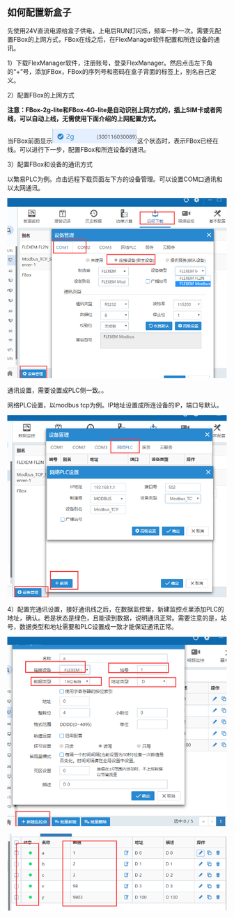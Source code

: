 ## **如何配置新盒子**  

先使用24V直流电源给盒子供电，上电后RUN灯闪烁，频率一秒一次。需要先配置FBox的上网方式，FBox在线之后，在FlexManager软件配置和所连设备的通讯。  

1）下载FlexManager软件，注册账号，登录FlexManager。然后点击左下角的“+”号，添加FBox，FBox的序列号和密码在盒子背面的标签上，别名自己定义。  

2）配置FBox的上网方式  

**注意：FBox-2g-lite和FBox-4G-lite是自动识别上网方式的，插上SIM卡或者网线，可以自动上线，无需使用下面介绍的上网配置方式。**  

当FBox前面显示![盒子在线](Images/BoxConnetion.png)这个状态时，表示FBox已经在线。可以进行下一步，配置FBox和所连设备的通讯。  

3）配置FBox和设备的通讯方式  

以繁易PLC为例。点击远程下载页面左下方的设备管理。可以设置COM口通讯和以太网通讯。  

![盒子在线](Images/ComPlc.png)  

通讯设置，需要设置成PLC侧一致。。  

网络PLC设置，以modbus tcp为例。IP地址设置成所连设备的IP，端口号默认。  

![盒子在线](Images/networkPlc.png)  

4）配置完通讯设置，接好通讯线之后，在数据监控里，新建监控点里添加PLC的地址，确认。若是状态是绿色，且能读到数据，说明通讯正常。需要注意的是，站号，数据类型和地址需要和PLC设置成一致才能保证通讯正常。  

![盒子在线](Images/Dmontype.png)  

![盒子在线](Images/DmonValue.png)  

